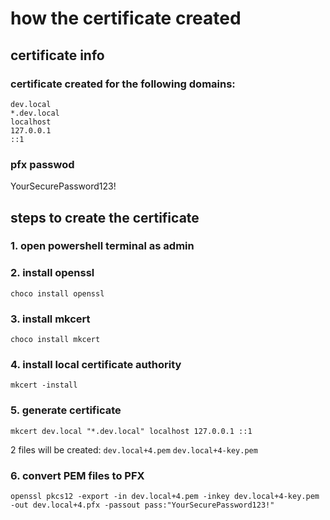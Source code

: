 # how the certificate created

## certificate info

### certificate created for the following domains:

```
dev.local
*.dev.local
localhost
127.0.0.1
::1
```

### pfx passwod
YourSecurePassword123!

## steps to create the certificate
### 1. open powershell terminal as admin


### 2. install openssl
```shell
choco install openssl
```

### 3. install mkcert
```shell
choco install mkcert
```

### 4. install local certificate authority
```shell
mkcert -install
```

### 5. generate certificate
```shell
mkcert dev.local "*.dev.local" localhost 127.0.0.1 ::1
```

2 files will be created:
`dev.local+4.pem`
`dev.local+4-key.pem`

### 6. convert PEM files to PFX
```shell
openssl pkcs12 -export -in dev.local+4.pem -inkey dev.local+4-key.pem -out dev.local+4.pfx -passout pass:"YourSecurePassword123!"
```
